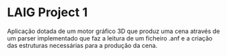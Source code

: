 LAIG Project 1
===

Aplicação dotada de um motor gráfico 3D que produz uma cena através de um parser implementado que faz a leitura de um ficheiro .anf e a criação das estruturas necessárias para a produção da cena.
